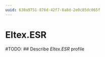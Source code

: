 ```yaml
---
uuid: 630a9751-876d-42f7-8a8d-2e0c85dc065f
---
```



# Eltex.ESR


#TODO: ## Describe *Eltex.ESR* profile

